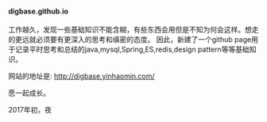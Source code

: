 #### digbase.github.io

工作越久，发现一些基础知识不能含糊，有些东西会用但是不知为何会这样。想走的更远就必须要有更深入的思考和缜密的态度。 因此，新建了一个github page用于记录平时思考和总结的java,mysql,Spring,ES,redis,design pattern等等基础知识。

网站的地址是: http://digbase.yinhaomin.com/

愿一起成长。

2017年初，夜

